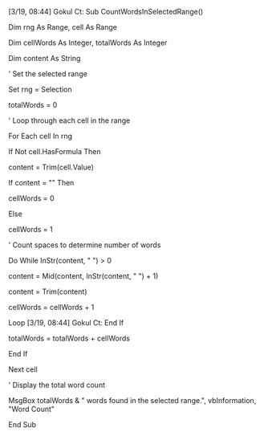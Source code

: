 [3/19, 08:44] Gokul Ct: Sub CountWordsInSelectedRange()

Dim rng As Range, cell As Range

Dim cellWords As Integer, totalWords As Integer

Dim content As String

' Set the selected range

Set rng = Selection

totalWords = 0

' Loop through each cell in the range

For Each cell In rng

If Not cell.HasFormula Then

content = Trim(cell.Value)

If content = "" Then

cellWords = 0

Else

cellWords = 1

' Count spaces to determine number of words

Do While InStr(content, " ") > 0

content = Mid(content, InStr(content, " ") + 1)

content = Trim(content)

cellWords = cellWords + 1

Loop
[3/19, 08:44] Gokul Ct: End If

totalWords = totalWords + cellWords

End If

Next cell

' Display the total word count

MsgBox totalWords & " words found in the selected range.", vbInformation, "Word Count"

End Sub
